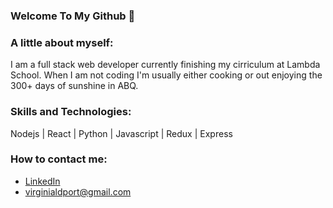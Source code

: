 ### Welcome To My Github 👋
### A little about myself:
I am a full stack web developer currently finishing my cirriculum at Lambda School. When I am not coding I'm usually either cooking or out enjoying the 300+ days of sunshine in ABQ.

### Skills and Technologies:
Nodejs
| React
| Python
| Javascript
| Redux
| Express

### How to contact me:

* [LinkedIn](https://www.linkedin.com/in/virginia-davenport/)
* virginialdport@gmail.com

